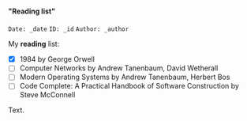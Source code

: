 ﻿#### "Reading list"
`Date: _date` `ID: _id` `Author: _author`

My **reading** list:

 - [x] 1984 by George Orwell
 - [ ] Computer Networks by Andrew Tanenbaum, David Wetherall
 - [ ] Modern Operating Systems by Andrew Tanenbaum, Herbert Bos
 - [ ] Code Complete: A Practical Handbook of Software Construction by Steve McConnell

Text.
